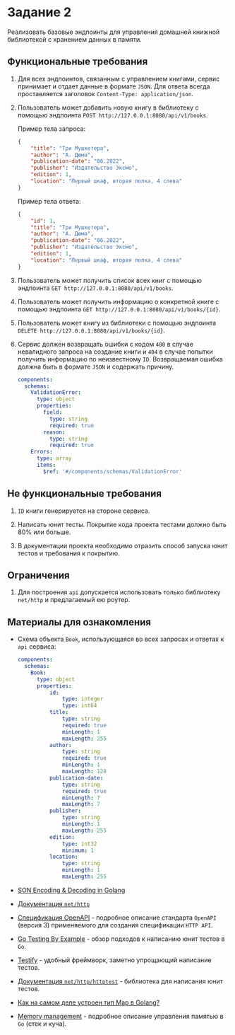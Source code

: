 # Задание 2

Реализовать базовые эндпоинты для управления домашней книжной библиотекой
с хранением данных в памяти.

## Функциональные требования

1. Для всех эндпоинтов, связанным с управлением книгами, сервис принимает
   и отдает данные в формате `JSON`. Для ответа всегда проставляется заголовок
   `Content-Type: application/json`.

1. Пользователь может добавить новую книгу в библиотеку с помощью
   эндпоинта `POST http://127.0.0.1:8080/api/v1/books`.

   Пример тела запроса:

   ```json
   {
       "title": "Три Мушкетера",
       "author": "А. Дюма",
       "publication-date": "06.2022",
       "publisher": "Издательство Эксмо",
       "edition": 1,
       "location": "Первый шкаф, вторая полка, 4 слева"
   }
   ```

   Пример тела ответа:

   ```json
   {
       "id": 1,
       "title": "Три Мушкетера",
       "author": "А. Дюма",
       "publication-date": "06.2022",
       "publisher": "Издательство Эксмо",
       "edition": 1,
       "location": "Первый шкаф, вторая полка, 4 слева"
   }
   ```

1. Пользователь может получить список всех книг с помощью
   эндпоинта `GET http://127.0.0.1:8080/api/v1/books`.

1. Пользователь может получить информацию о конкретной книге с помощью
   эндпоинта `GET http://127.0.0.1:8080/api/v1/books/{id}`.

1. Пользователь может книгу из библиотеки с помощью
   эндпоинта `DELETE http://127.0.0.1:8080/api/v1/books/{id}`.

1. Сервис должен возвращать ошибки с кодом `400` в случае
   невалидного запроса на создание книги и `404` в случае попытки
   получить информацию по неизвестному `ID`. Возвращаемая ошибка должна
   быть в формате `JSON` и содержать причину.

   ```yaml
   components:
     schemas:
       ValidationError:
         type: object
         properties:
           field:
             type: string
             required: true
           reason:
             type: string
             required: true
       Errors:
         type: array
         items:
           $ref: '#/components/schemas/ValidationError'
   ```

## Не функциональные требования

1. `ID` книги генерируется на стороне сервиса.

1. Написать юнит тесты. Покрытие кода проекта тестами должно быть 80% или больше.

1. В документации проекта необходимо отразить способ запуска юнит тестов и
   требования к покрытию.

## Ограничения

1. Для построения `api` допускается использовать только библиотеку `net/http`
   и предлагаемый ею роутер.

## Материалы для ознакомления

- Схема объекта `Book`, использующаяся во всех запросах и ответах к `api` сервиса:

  ```yaml
  components:
    schemas:
      Book:
        type: object
        properties:
            id:
                type: integer
                type: int64
            title:
                type: string
                required: true
                minLength: 1
                maxLength: 255
            author:
                type: string
                required: true
                minLength: 1
                maxLength: 128
            publication-date:
                type: string
                required: true
                minLength: 7
                maxLength: 7
            publisher:
                type: string
                minLength: 1
                maxLength: 255
            edition:
                type: int32
                minimum: 1
            location:
                type: string
                minLength: 1
                maxLength: 255
   ```

- [SON Encoding & Decoding in Golang](https://www.youtube.com/watch?v=Vr63uGL7NrU)

- [Документация `net/http`](https://pkg.go.dev/net/http)

- [Спецификация OpenAPI](https://spec.openapis.org/oas/latest.html) - подробное описание
  стандарта `OpenAPI` (версия 3) применяемого для создания спецификации `HTTP API`.

- [Go Testing By Example](https://youtu.be/X4rxi9jStLo?si=0ZOITkp673LMJPhM) -
  обзор подходов к написанию юнит тестов в `Go`.

- [Testify](https://github.com/stretchr/testify) - удобный фреймворк, заметно упрощающий
  написание тестов.

- [Документация `net/http/httptest`](https://pkg.go.dev/net/http/httptest) -
  библиотека для написания юнит тестов.

- [Как на самом деле устроен тип Map в Golang?](https://youtu.be/P_SXTUiA-9Y?si=1whw5Ecjyw7Ef71t)

- [Memory management](https://go101.org/article/memory-block.html) - подробное описание
  управления памятью в `Go` (стек и куча).
